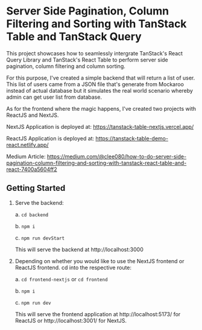 # Server Side Pagination, Column Filtering and Sorting with TanStack Table and TanStack Query

This project showcases how to seamlessly intergrate TanStack's React Query Library and TanStack's React Table to perform server side pagination, column filtering and column sorting.

For this purpose, I've created a simple backend that will return a list of user. This list of users came from a JSON file that's generate from Mockaroo instead of actual database but it simulates the real world scenario whereby admin can get user list from database.

As for the frontend where the magic happens, I've created two projects with ReactJS and NextJS.

NextJS Application is deployed at: https://tanstack-table-nextjs.vercel.app/

ReactJS Application is deployed at: https://tanstack-table-demo-react.netlify.app/

Medium Article: https://medium.com/@clee080/how-to-do-server-side-pagination-column-filtering-and-sorting-with-tanstack-react-table-and-react-7400a5604ff2

## Getting Started

1. Serve the backend:

   a. `cd backend`

   b. `npm i`

   c. `npm run devStart`

   This will serve the backend at http://localhost:3000

2. Depending on whether you would like to use the NextJS frontend or ReactJS frontend. cd into the respective route:

   a. `cd frontend-nextjs` or `cd frontend`

   b. `npm i`

   c. `npm run dev`

   This will serve the frontend application at http://localhost:5173/ for ReactJS or http://localhost:3001/ for NextJS.
